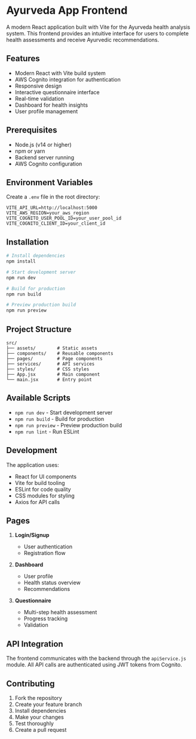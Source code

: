 # Ayurveda App Frontend

A modern React application built with Vite for the Ayurveda health analysis system. This frontend provides an intuitive interface for users to complete health assessments and receive Ayurvedic recommendations.

## Features

- Modern React with Vite build system
- AWS Cognito integration for authentication
- Responsive design
- Interactive questionnaire interface
- Real-time validation
- Dashboard for health insights
- User profile management

## Prerequisites

- Node.js (v14 or higher)
- npm or yarn
- Backend server running
- AWS Cognito configuration

## Environment Variables

Create a `.env` file in the root directory:

```env
VITE_API_URL=http://localhost:5000
VITE_AWS_REGION=your_aws_region
VITE_COGNITO_USER_POOL_ID=your_user_pool_id
VITE_COGNITO_CLIENT_ID=your_client_id
```

## Installation

```bash
# Install dependencies
npm install

# Start development server
npm run dev

# Build for production
npm run build

# Preview production build
npm run preview
```

## Project Structure

```
src/
├── assets/        # Static assets
├── components/    # Reusable components
├── pages/         # Page components
├── services/      # API services
├── styles/        # CSS styles
├── App.jsx        # Main component
└── main.jsx       # Entry point
```

## Available Scripts

- `npm run dev` - Start development server
- `npm run build` - Build for production
- `npm run preview` - Preview production build
- `npm run lint` - Run ESLint

## Development

The application uses:

- React for UI components
- Vite for build tooling
- ESLint for code quality
- CSS modules for styling
- Axios for API calls

## Pages

1. **Login/Signup**

   - User authentication
   - Registration flow

2. **Dashboard**

   - User profile
   - Health status overview
   - Recommendations

3. **Questionnaire**
   - Multi-step health assessment
   - Progress tracking
   - Validation

## API Integration

The frontend communicates with the backend through the `apiService.js` module. All API calls are authenticated using JWT tokens from Cognito.

## Contributing

1. Fork the repository
2. Create your feature branch
3. Install dependencies
4. Make your changes
5. Test thoroughly
6. Create a pull request

